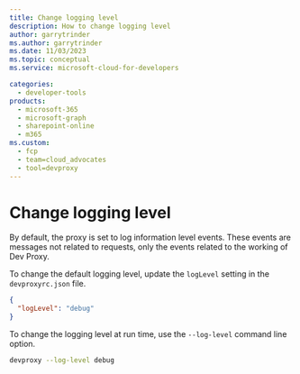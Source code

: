 ```yaml
---
title: Change logging level
description: How to change logging level
author: garrytrinder
ms.author: garrytrinder
ms.date: 11/03/2023
ms.topic: conceptual
ms.service: microsoft-cloud-for-developers

categories:
  - developer-tools
products:
  - microsoft-365
  - microsoft-graph
  - sharepoint-online
  - m365
ms.custom:
  - fcp
  - team=cloud_advocates
  - tool=devproxy
---
```


# Change logging level

By default, the proxy is set to log information level events. These events are messages not related to requests, only the events related to the working of Dev Proxy.

To change the default logging level, update the `logLevel` setting in the `devproxyrc.json` file.

```json
{
  "logLevel": "debug"
}
```

To change the logging level at run time, use the `--log-level` command line option.

```sh
devproxy --log-level debug
```
